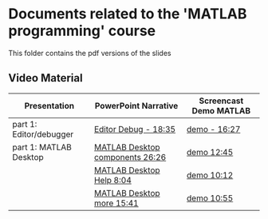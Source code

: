 # Documents related to the 'MATLAB programming' course

This folder contains the pdf versions of the slides

## Video Material

|Presentation | PowerPoint Narrative | Screencast Demo MATLAB |
|------------ | -------------------- | -----------------------|
|part 1: Editor/debugger | [Editor Debug - 18:35](https://kuleuven.mediaspace.kaltura.com/media/202009-Matlab-EditDebug_m/1_e3u53a0d)| [demo - 16:27](https://kuleuven.mediaspace.kaltura.com/media/matlab_edit_debug.mp4/1_wxi5wskb) |
|part 1: MATLAB Desktop | [MATLAB Desktop components 26:26](https://kuleuven.mediaspace.kaltura.com/media/202008-Matlab-IDE_desktop_m/1_sox68xdp) | [demo 12:45](https://kuleuven.mediaspace.kaltura.com/media/matlab_desktop_a_first_view/1_cr6hn2pj) |
| | [MATLAB Desktop Help 8:04](https://kuleuven.mediaspace.kaltura.com/media/202008-Matlab-IDE_help_m/1_1rrwvg2z) |[demo 10:12](https://kuleuven.mediaspace.kaltura.com/media/matlab_helpsystem/1_jk3qw4o7)  |
| | [MATLAB Desktop more 15:41](https://kuleuven.mediaspace.kaltura.com/media/202008-Matlab-IDE_more_m/1_cwk8rxay) | [demo 10:55](https://kuleuven.mediaspace.kaltura.com/media/matlab_desktop_some_basics/1_lnzua3zp)  |
